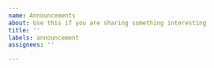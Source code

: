 ```yaml
---
name: Announcements
about: Use this if you are sharing something interesting
title: ''
labels: announcement
assignees: ''

---
```


<!--

Please start a discussion at https://github.com/oracle/python-oracledb/discussions instead of creating an Issue.

Let us know if you are speaking at a conference on python-oracledb, or have a new package or app that uses python-oracledb, or something similarly exciting.

-->
